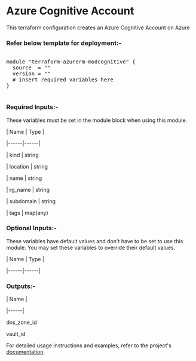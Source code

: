 
# Azure Cognitive Account
This terraform configuration creates an  Azure Cognitive Account on Azure

### Refer below template for deployment:-


<pre>

module "terraform-azurerm-modcognitive" {
  source  = ""
  version = ""
  # insert required variables here
}

</pre>


### Required Inputs:-


These variables must be set in the module block when using this module.


| Name | Type |

|------|------|

| kind | string

| location | string

| name | string

| rg_name | string

| subdomain | string

| tags | map(any)


### Optional Inputs:-


These variables have default values and don't have to be set to use this module. You may set these variables to override their default values.


| Name | Type |

|------|------|



### Outputs:-


| Name |

|------|

dns_zone_id

vault_id


For detailed usage instructions and examples, refer to the project's [documentation](https://registry.terraform.io/providers/hashicorp/azurerm/latest/docs/resources/cognitive_account).
